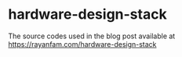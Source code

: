 # hardware-design-stack
The source codes used in the blog post available at https://rayanfam.com/hardware-design-stack
